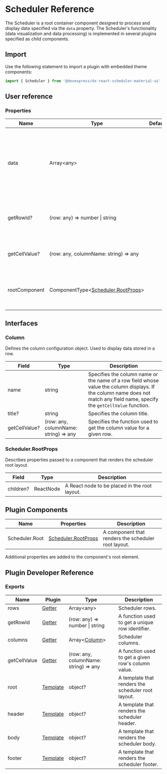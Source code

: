 # Scheduler Reference

The Scheduler is a root container component designed to process and display data specified via the `data` property. The Scheduler's functionality (data visualization and data processing) is implemented in several plugins specified as child components.

## Import

Use the following statement to import a plugin with embedded theme components:

```js
import { Scheduler } from '@devexpress/dx-react-scheduler-material-ui';
```

## User reference

### Properties

Name | Type | Default | Description
-----|------|---------|------------
data | Array&lt;any&gt; | | An array containing custom data. A user defines the access to this data. Refer to [Data Accessors](../guides/data-accessors.md) for details.
getRowId? | (row: any) => number &#124; string | | Specifies the function used to get a unique row identifier.
getCellValue? | (row: any, columnName: string) => any | | Specifies the function used to get a cell's value.
rootComponent | ComponentType&lt;[Scheduler.RootProps](#schedulerrootprops)&gt; | | A component that renders the scheduler root layout.

## Interfaces

### Column

Defines the column configuration object. Used to display data stored in a row.

Field | Type | Description
------|------|------------
name | string | Specifies the column name or the name of a row field whose value the column displays. If the column name does not match any field name, specify the `getCellValue` function.
title? | string | Specifies the column title.
getCellValue? | (row: any, columnName: string) => any | Specifies the function used to get the column value for a given row.

### Scheduler.RootProps

Describes properties passed to a component that renders the scheduler root layout.

Field | Type | Description
------|------|------------
children? | ReactNode | A React node to be placed in the root layout.

## Plugin Components

Name | Properties | Description
-----|------------|------------
Scheduler.Root | [Scheduler.RootProps](#schedulerrootprops) | A component that renders the scheduler root layout.

Additional properties are added to the component's root element.

## Plugin Developer Reference

### Exports

Name | Plugin | Type | Description
-----|--------|------|------------
rows | [Getter](../../../dx-react-core/docs/reference/getter.md) | Array&lt;any&gt; | Scheduler rows.
getRowId | [Getter](../../../dx-react-core/docs/reference/getter.md) | (row: any) => number &#124; string | A function used to get a unique row identifier.
columns | [Getter](../../../dx-react-core/docs/reference/getter.md) | Array&lt;[Column](#column)&gt; | Scheduler columns.
getCellValue | [Getter](../../../dx-react-core/docs/reference/getter.md) | (row: any, columnName: string) => any | A function used to get a given row's column value.
root | [Template](../../../dx-react-core/docs/reference/template.md) | object? | A template that renders the scheduler root layout.
header | [Template](../../../dx-react-core/docs/reference/template.md) | object? | A template that renders the scheduler header.
body | [Template](../../../dx-react-core/docs/reference/template.md) | object? | A template that renders the scheduler body.
footer | [Template](../../../dx-react-core/docs/reference/template.md) | object? | A template that renders the scheduler footer.
